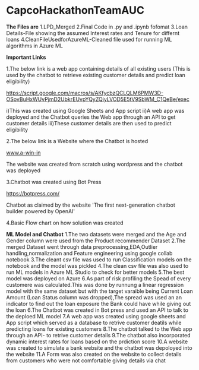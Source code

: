 # CapcoHackathonTeamAUC

**The Files are**
1.LPD_Merged
2.Final Code in .py and .ipynb fofomat
3.Loan Details-File showing the assumed Interest rates and Tenure for differnt loans
4.CleanFileUsedforAzureML-Cleaned file used for running ML algorithms in Azure ML


**Important Links**

1.The below link is a web app containing details of all existing users (This is used by the chatbot to retrieve existing customer details and predict loan eligibility)

https://script.google.com/macros/s/AKfycbzQCLQLM6PMW3D-OSovBuHxWUvPjmD2UbkrEUvpYQyZQiyLVOD5E5tV9SbWM_C1QeBe/exec

i)This was created using Google Sheets and App script
ii)A web app was deployed and the Chatbot queries the Web app through an API to get customer details
iii)These customer details are then used to predict eligibility

2.The below link is a Website where the Chatbot is hosted

www.a-win-in

The website was created from scratch using wordpress and the chatbot was deployed

3.Chatbot was created using Bot Press 

https://botpress.com/

Chatbot as claimed by the website 'The first next-generation chatbot builder powered by OpenAI'

4.Basic Flow chart on how solution was created

**ML Model and Chatbot**
1.The two datasets were merged and the Age and Gender column were used from the Product recommender Dataset
2.The merged Dataset went through data preprocessing,EDA,Outlier handling,normalization and Feature engineering using google collab notebook
3.The cleant csv file was used to run Classification models  on the notebook and the model was pickled
4.The clean csv file was also used to run ML models in Azure ML Studio to check for better models
5.The best model was deployed on Azure
6.As part of risk profiling the Spead of every customere was calculated.This was done by runnung a linear regression model with the same dataset but with the target varaible being Current Loan Amount (Loan Status column was dropped),The spread was used an an indicator to find out the loan exposure the Bank could have while giving out the loan
6.The Chatbot was created in Bot press and used an API to talk to the deploed ML model
7.A web app was created using google sheets and App script which served as a database to retrive customer deatils while predicting loans for existing customers
8.The chatbot talked to the Web app through an API- to retrive customer details
9.The chatbot also incorporated dynamic interest rates for loans based on the prdiction score
10.A website was created to simulate a bank website and the chatbot was depoloyed into the website
11.A Form was also created on the website to collect details from customers who were not comfortable giving details via chat



